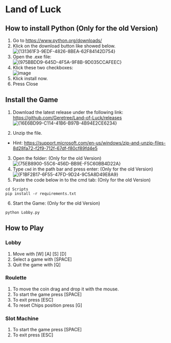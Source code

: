 # Land of Luck

## How to install Python (Only for the old Version)
1. Go to https://www.python.org/downloads/
2. Klick on the download button like showed below.<br>
![{131361F3-9EDF-4826-8BEA-62F84142D754}](https://github.com/user-attachments/assets/89042d24-d4ac-479a-a947-c99747bb129c)
3. Open the .exe file:<br>
![{975BBDD9-645D-4F5A-9F8B-9D035CCAFEEC}](https://github.com/user-attachments/assets/a05dc044-ac96-4f20-a804-53eba3247d5d)
4. Klick these two checkboxes: <br>
![image](https://github.com/user-attachments/assets/1ff2c439-3390-4fae-af03-8f325b67dbd8)
5. Klick install now.
6. Press Close

## Install the Game
1. Download the latest release under the following link: https://github.com/Geretree/Land-of-Luck/releases<br>
![{16E6BD99-C114-41B6-B97B-4B94E2CE6234}](https://github.com/user-attachments/assets/e2d99cef-f21d-414a-a2e6-2c35798b3584)

2. Unzip the file.
- Hint: https://support.microsoft.com/en-us/windows/zip-and-unzip-files-8d28fa72-f2f9-712f-67df-f80cf89fd4e5
3. Open the folder: (Only for the old Version) <br> 
![{75EB8900-55C6-456D-BB9E-F5C60BB4D22A}](https://github.com/user-attachments/assets/4c1290f3-260d-4d71-abaf-86a5eb708d10)
4. Type `cmd` in the path bar and press enter: (Only for the old Version)<br>
![{F1BF2B17-6F55-47FD-9D24-9C5A8D49E8A9}](https://github.com/user-attachments/assets/723125e1-4b0e-41fc-8330-a0a4098218bd)
5. Paste the code below in to the cmd tab: (Only for the old Version)
```
cd Scripts
pip install -r requirements.txt
```
6. Start the Game: (Only for the old Version)
```
python Lobby.py
```

## How to Play
### Lobby
1. Move with [W] [A] [S] [D]
2. Select a game with [SPACE]
3. Quit the game with [Q]

### Roulette
1. To move the coin drag and drop it with the mouse.
2. To start the game press [SPACE]
3. To exit press [ESC]
4. To reset Chips position press [G]

### Slot Machine
1. To start the game press [SPACE]
2. To exit press [ESC]


